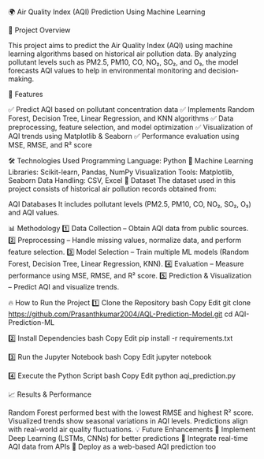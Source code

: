 🌍 Air Quality Index (AQI) Prediction Using Machine Learning

📌 Project Overview

This project aims to predict the Air Quality Index (AQI) using machine learning algorithms based on historical air pollution data. By analyzing pollutant levels such as PM2.5, PM10, CO, NO₂, SO₂, and O₃, the model forecasts AQI values to help in environmental monitoring and decision-making.

🚀 Features

✅ Predict AQI based on pollutant concentration data
✅ Implements Random Forest, Decision Tree, Linear Regression, and KNN algorithms
✅ Data preprocessing, feature selection, and model optimization
✅ Visualization of AQI trends using Matplotlib & Seaborn
✅ Performance evaluation using MSE, RMSE, and R² score


🛠 Technologies Used
Programming Language: Python 🐍
Machine Learning Libraries: Scikit-learn, Pandas, NumPy
Visualization Tools: Matplotlib, Seaborn
Data Handling: CSV, Excel
📂 Dataset
The dataset used in this project consists of historical air pollution records obtained from:

AQI Databases
It includes pollutant levels (PM2.5, PM10, CO, NO₂, SO₂, O₃) and AQI values.

📊 Methodology
1️⃣ Data Collection – Obtain AQI data from public sources.
2️⃣ Preprocessing – Handle missing values, normalize data, and perform feature selection.
3️⃣ Model Selection – Train multiple ML models (Random Forest, Decision Tree, Linear Regression, KNN).
4️⃣ Evaluation – Measure performance using MSE, RMSE, and R² score.
5️⃣ Prediction & Visualization – Predict AQI and visualize trends.

🔥 How to Run the Project
1️⃣ Clone the Repository
bash
Copy
Edit
git clone https://github.com/Prasanthkumar2004/AQL-Prediction-Model.git
cd AQI-Prediction-ML

2️⃣ Install Dependencies
bash
Copy
Edit
pip install -r requirements.txt

3️⃣ Run the Jupyter Notebook
bash
Copy
Edit
jupyter notebook

4️⃣ Execute the Python Script
bash
Copy
Edit
python aqi_prediction.py

📈 Results & Performance

Random Forest performed best with the lowest RMSE and highest R² score.
Visualized trends show seasonal variations in AQI levels.
Predictions align with real-world air quality fluctuations.
💡 Future Enhancements
🔹 Implement Deep Learning (LSTMs, CNNs) for better predictions
🔹 Integrate real-time AQI data from APIs
🔹 Deploy as a web-based AQI prediction too
